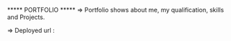 ***** PORTFOLIO *****
=> Portfolio shows about me, my qualification, skills and Projects.

=> Deployed url : 
